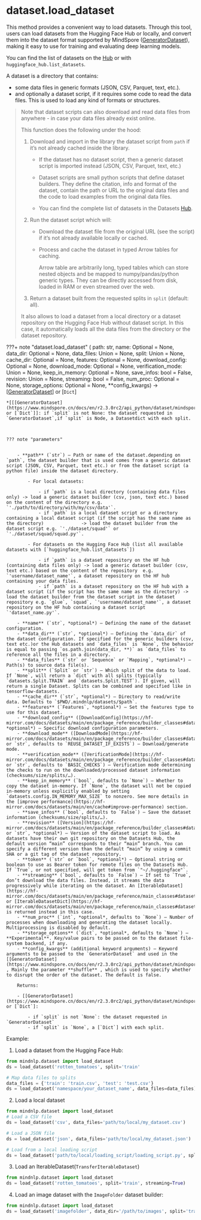 # dataset.load_dataset

This method provides a convenient way to load datasets. Through this tool, users can load datasets from the Hugging Face Hub or locally, and convert them into the dataset format supported by MindSpore ([GeneratorDataset](https://www.mindspore.cn/docs/en/r2.3.0rc2/api_python/dataset/mindspore.dataset.GeneratorDataset.html)), making it easy to use for training and evaluating deep learning models.

You can find the list of datasets on the [Hub](https://huggingface.co/datasets) or with `huggingface_hub.list_datasets`.

A dataset is a directory that contains:

- some data files in generic formats (JSON, CSV, Parquet, text, etc.).
- and optionally a dataset script, if it requires some code to read the data files. This is used to load any kind of formats or structures.

> Note that dataset scripts can also download and read data files from anywhere - in case your data files already exist online.
>
> This function does the following under the hood:
>
> 1. Download and import in the library the dataset script from `path` if it’s not already cached inside the library.
>
>    - If the dataset has no dataset script, then a generic dataset script is imported instead (JSON, CSV, Parquet, text, etc.)
>
>    - Dataset scripts are small python scripts that define dataset builders. They define the citation, info and format of the dataset, contain the path or URL to the original data files and the code to load examples from the original data files.
>
>    - You can find the complete list of datasets in the Datasets [Hub](https://huggingface.co/datasets).
>
> 2. Run the dataset script which will:
>
>    - Download the dataset file from the original URL (see the script) if it’s not already available locally or cached.
>
>    - Process and cache the dataset in typed Arrow tables for caching.
>
>      Arrow table are arbitrarily long, typed tables which can store nested objects and be mapped to numpy/pandas/python generic types. They can be directly accessed from disk, loaded in RAM or even streamed over the web.
>
> 3. Return a dataset built from the requested splits in `split` (default: all).
>
> It also allows to load a dataset from a local directory or a dataset repository on the Hugging Face Hub without dataset script. In this case, it automatically loads all the data files from the directory or the dataset repository.










???+ note "dataset.load_dataset"
    ( path: str, name: Optional = None, data_dir: Optional = None, data_files: Union = None, split: Union = None, cache_dir: Optional = None, features: Optional = None, download_config: Optional = None, download_mode: Optional = None, verification_mode: Union = None, keep_in_memory: Optional = None, save_infos: bool = False, revision: Union = None, streaming: bool = False, num_proc: Optional = None, storage_options: Optional = None, **config_kwargs) -> [[GeneratorDataset](https://www.mindspore.cn/docs/en/r2.3.0rc2/api_python/dataset/mindspore.dataset.GeneratorDataset.html)] or [`Dict`]

    *[[[GeneratorDataset](https://www.mindspore.cn/docs/en/r2.3.0rc2/api_python/dataset/mindspore.dataset.GeneratorDataset.html)] or [`Dict`]]: if `split` is not None: the dataset requested in `GeneratorDataset`,if `split` is Node, a Datasetdict with each split.



    ??? note "parameters"


        - **path** (`str`) — Path or name of the dataset.depending on `path`, the dataset builder that is used comes from a generic dataset script (JSON, CSV, Parquet, text etc.) or from the dataset script (a python file) inside the dataset directory.

            - For local datasets:

                - if `path` is a local directory (containing data files only) -> load a generic dataset builder (csv, json, text etc.) based on the content of the directory e.g. `'./path/to/directory/with/my/csv/data'`.
                - if `path` is a local dataset script or a directory containing a local dataset script (if the script has the same name as the directory)              -> load the dataset builder from the dataset script e.g. `'./dataset/squad'` or `'./dataset/squad/squad.py'`.

            - For datasets on the Hugging Face Hub (list all available datasets with [`huggingface_hub.list_datasets`])

                - if `path` is a dataset repository on the HF hub (containing data files only) -> load a generic dataset builder (csv, text etc.) based on the content of the repository  e.g. `'username/dataset_name'`, a dataset repository on the HF hub containing your data files.
                - if `path` is a dataset repository on the HF hub with a dataset script (if the script has the same name as the directory) -> load the dataset builder from the dataset script in the dataset repository e.g. `glue`, `squad`, `'username/dataset_name'`, a dataset repository on the HF hub containing a dataset script `'dataset_name.py'`.

        - **name** (`str`, *optional*) — Defining the name of the dataset configuration.
        - **data_dir** (`str`, *optional*) — Defining the `data_dir` of the dataset configuration. If specified for the generic builders (csv, text etc.)or the Hub datasets and `data_files` is `None`, the behavior is equal to passing `os.path.join(data_dir, **)` as `data_files` to reference all the files in a directory.
        - **data_files** (`str` or `Sequence` or `Mapping`, *optional*) — Path(s) to source data file(s).
        - **split** (`Split` or `str`) — Which split of the data to load.  If `None`, will return a `dict` with all splits (typically `datasets.Split.TRAIN` and `datasets.Split.TEST`). If given, will return a single Dataset. Splits can be combined and specified like in tensorflow-datasets.
        - **cache_dir** (`str`, *optional*) — Directory to read/write data. Defaults to `$PWD/.mindnlp/datasets/$path`.
        - **features** (`Features`, *optional*) — Set the features type to use for this dataset.
        - **download_config** ([DownloadConfig](https://hf-mirror.com/docs/datasets/main/en/package_reference/builder_classes#datasets.DownloadConfig), *optional*) — Specific download configuration parameters.
        - **download_mode** ([DownloadMode](https://hf-mirror.com/docs/datasets/main/en/package_reference/builder_classes#datasets.DownloadMode) or `str`, defaults to `REUSE_DATASET_IF_EXISTS`) — Download/generate mode.
        - **verification_mode** ([VerificationMode](https://hf-mirror.com/docs/datasets/main/en/package_reference/builder_classes#datasets.VerificationMode) or `str`, defaults to `BASIC_CHECKS`) — Verification mode determining the checks to run on the downloaded/processed dataset information (checksums/size/splits/…).
        - **keep_in_memory** (`bool`, defaults to `None`) — Whether to copy the dataset in-memory. If `None`, the dataset will not be copied in-memory unless explicitly enabled by setting `datasets.config.IN_MEMORY_MAX_SIZE` to nonzero. See more details in the [improve performance](https://hf-mirror.com/docs/datasets/main/en/cache#improve-performance) section.
        - **save_infos** (`bool`, defaults to `False`) — Save the dataset information (checksums/size/splits/…).
        - **revision** ([Version](https://hf-mirror.com/docs/datasets/main/en/package_reference/builder_classes#datasets.Version) or `str`, *optional*) — Version of the dataset script to load. As datasets have their own git repository on the Datasets Hub, the default version “main” corresponds to their “main” branch. You can specify a different version than the default “main” by using a commit SHA or a git tag of the dataset repository.
        - **token** (`str` or `bool`, *optional*) — Optional string or boolean to use as Bearer token for remote files on the Datasets Hub. If `True`, or not specified, will get token from `"~/.huggingface"`.
        - **streaming** (`bool`, defaults to `False`) — If set to `True`, don’t download the data files. Instead, it streams the data progressively while iterating on the dataset. An [IterableDataset](https://hf-mirror.com/docs/datasets/main/en/package_reference/main_classes#datasets.IterableDataset) or [IterableDatasetDict](https://hf-mirror.com/docs/datasets/main/en/package_reference/main_classes#datasets.IterableDatasetDict) is returned instead in this case.
        - **num_proc** (`int`, *optional*, defaults to `None`) — Number of processes when downloading and generating the dataset locally. Multiprocessing is disabled by default.
        - **storage_options** (`dict`, *optional*, defaults to `None`) — **Experimental**. Key/value pairs to be passed on to the dataset file-system backend, if any.
        - **config_kwargs** (additional keyword arguments) — Keyword arguments to be passed to the `GeneratorDataset` and used in the [[GeneratorDataset](https://www.mindspore.cn/docs/en/r2.3.0rc2/api_python/dataset/mindspore.dataset.GeneratorDataset.html)] , Mainly the parameter **shuffle** , which is used to specify whether to disrupt the order of the dataset. The default is false.

        Returns:

        - [[GeneratorDataset](https://www.mindspore.cn/docs/en/r2.3.0rc2/api_python/dataset/mindspore.dataset.GeneratorDataset.html)] or [`Dict`]:

            - if `split` is not `None`: the dataset requested in `GeneratorDataset`
            - if `split` is `None`, a [`Dict`] with each split.



Example:


1. Load a dataset from the Hugging Face Hub:

```python
from mindnlp.dataset import load_dataset
ds = load_dataset('rotten_tomatoes', split='train'

# Map data files to splits
data_files = {'train': 'train.csv', 'test': 'test.csv'}
ds = load_dataset('namespace/your_dataset_name', data_files=data_files)
```

2. Load a local dataset

```python
from mindnlp.dataset import load_dataset
# Load a CSV file
ds = load_dataset('csv', data_files='path/to/local/my_dataset.csv')

# Load a JSON file
ds = load_dataset('json', data_files='path/to/local/my_dataset.json')

# Load from a local loading script
ds = load_dataset('path/to/local/loading_script/loading_script.py', split='train')

```

3. Load an IterableDataset(`TransferIterableDataset`)

```python
from mindnlp.dataset import load_dataset
ds = load_dataset('rotten_tomatoes', split='train', streaming=True)
```

4. Load an image dataset with the `ImageFolder` dataset builder:

```python
from mindnlp.dataset import load_dataset
ds = load_dataset('imagefolder', data_dir='/path/to/images', split='train')
```

